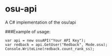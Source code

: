 osu-api
=======

A C# implementation of the osu!api

###Example of usage:

```
var api = new osuAPI("Your API Key");
var redback = api.GetUser("Redback", Mode.osu);
Console.WriteLine(redback.count_rank_ss);
```